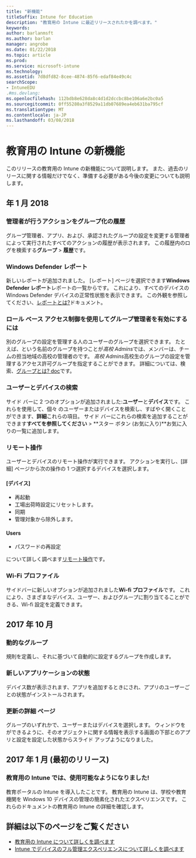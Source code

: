 ```yaml
---
title: "新機能"
titleSuffix: Intune for Education
description: "教育用の Intune に最近リリースされたかを調べます。"
keywords: 
author: barlanmsft
ms.author: barlan
manager: angrobe
ms.date: 01/22/2018
ms.topic: article
ms.prod: 
ms.service: microsoft-intune
ms.technology: 
ms.assetid: 7d8dfd82-8cee-4874-85f6-edaf84e49c4c
searchScope:
- IntuneEDU
.#ms.devlang: 
ms.openlocfilehash: 112bdb8e628da8c4d1d2dccbc8be106a6e2bc0a5
ms.sourcegitcommit: 0ff55280a3f8529a11db07689ea4eb631ba795cf
ms.translationtype: MT
ms.contentlocale: ja-JP
ms.lasthandoff: 03/08/2018
---
```

# <a name="whats-new-in-intune-for-education"></a>教育用の Intune の新機能
このリリースの教育用の Intune の新機能について説明します。 また、過去のリリースに関する情報だけでなく、準備する必要がある今後の変更についても説明します。

## <a name="january-2018"></a>年 1 月 2018

### <a name="history-of-group-actions-taken-by-admins"></a>管理者が行うアクションをグループ化の履歴

グループ管理者、アプリ、および、承認されたグループの設定を変更する管理者によって実行されたすべてのアクションの履歴が表示されます。 この履歴内のログを検索する**グループ** > **履歴**です。

### <a name="windows-defender-report"></a>Windows Defender レポート

新しいレポートが追加されました。 [レポート] ページを選択できます**Windows Defender レポート**レポートの一覧からです。 これにより、すべてのデバイスの Windows Defender デバイスの正常性状態を表示できます。 この外観を参照してください、[レポートとは?](what-are-reports.md)ドキュメント。

### <a name="use-role-based-access-control-to-enable-group-admins"></a>ロール ベース アクセス制御を使用してグループ管理者を有効にするには

別のグループの設定を管理する人のユーザーのグループを選択できます。 たとえば、という名前のグループを持つことが*高校 Admins*では、メンバーは、チームの担当地域の高校の管理者のです。 *高校 Admins*高校生のグループの設定を管理するアクセス許可グループを指定することができます。 詳細については、検索、[グループとは? doc](what-are-groups.md)です。

### <a name="user-and-device-search"></a>ユーザーとデバイスの検索

サイド バーに 2 つのオプションが追加されました:**ユーザー**と**デバイス**です。 これらを使用して、個々 のユーザーまたはデバイスを検索し、すばやく開くことができます、**詳細**これらの項目。 サイド バーにこれらの検索を追加することができます**すべてを参照してください** > **スター ボタン (お気に入り)**お気に入りの一覧に追加します。

### <a name="remote-actions"></a>リモート操作

ユーザーとデバイスのリモート操作が実行できます。 アクションを実行し、[詳細] ページから次の操作の 1 つ選択するデバイスを選択します。

#### <a name="devices"></a>[デバイス]

- 再起動
- 工場出荷時設定にリセットします。
- 同期
- 管理対象から除外します。

#### <a name="users"></a>Users

- パスワードの再設定

について詳しく調べます[リモート操作](remote-actions.md)です。

### <a name="wi-fi-profiles"></a>Wi-Fi プロファイル

サイドバーに新しいオプションが追加されました**Wi-fi プロファイル**です。 これにより、さまざまなデバイス、ユーザー、およびグループに割り当てることができる、Wi-fi 設定を定義できます。

## <a name="october-2017"></a>2017 年 10 月

### <a name="dynamic-groups"></a>動的なグループ

規則を定義し、それに基づいて自動的に設定するグループを作成します。

### <a name="new-app-status"></a>新しいアプリケーションの状態

デバイス数が表示されます、アプリを追加するときにされ、アプリのユーザーごとの状態がインストールされます。

### <a name="updated-details-pages"></a>更新の詳細 ページ

グループのいずれかで、ユーザーまたはデバイスを選択します。 ウィンドウをができるように、そのオブジェクトに関する情報を表示する画面の下部とのアプリと設定を設定した状態からスライド アップようになりました。

## <a name="may-2017-initial-release"></a>2017 年 1 月 (最初のリリース)

### <a name="intune-for-education-is-now-available"></a>教育用の Intune では、使用可能なようになりました!

教育ポータルの Intune を導入したことです。 教育用の Intune は、学校や教育機関を Windows 10 デバイスの管理の簡素化されたエクスペリエンスです。 これらのドキュメントの教育用の Intune の詳細を確認します。

## <a name="find-out-more"></a>詳細は以下のページをご覧ください

- [教育用の Intune について詳しくを調べます](what-is-intune-for-education.md)
- [Intune でデバイスのフル管理エクスペリエンスについて詳しくを調べます](https://docs.microsoft.com/intune/understand-explore/introduction-to-microsoft-intune)

